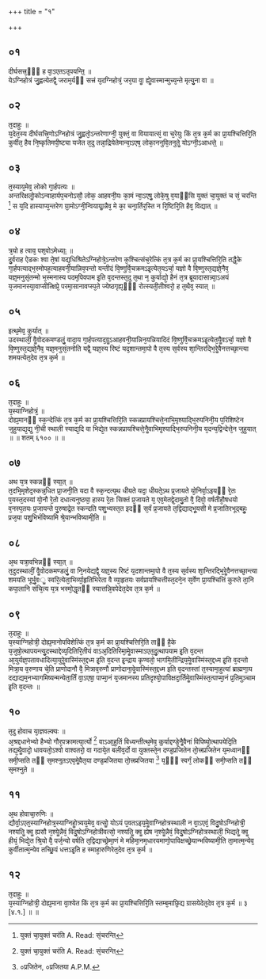 +++
title = "१"

+++
## ०१
दीर्घसत्त्र᳘ᳫं᳘ ह वा᳘ऽएतऽउ᳘पयन्ति᳟ ॥  
येऽग्निहोत्रं जु᳘ह्वत्येतद्वै᳘ जराम᳘र्यᳫं सत्त्रं य᳘दग्निहोत्रं᳘ जर᳘या वाॗ ह्येॗवास्मान्मुच्य᳘न्ते मृत्यु᳘ना वा ॥  
## ०२
त᳘दाहुः ॥  
य᳘देत᳘स्य दीर्घसत्त्रि᳘णोऽग्निहोत्रं जु᳘ह्वतो᳘ऽन्तरेणाग्नी᳘ युक्तं᳘ वा वियायात्सं᳘ वा च᳘रेयुः किं त᳘त्र क᳘र्म का प्रा᳘यश्चित्तिरि᳘ति कुर्वीत᳘ हैव नि᳘ष्कृतिमपी᳘ष्ट्या यजेत त᳘दु तन्ना᳘द्रियेतेमान्वा᳘ऽएष᳘ लोका᳘ननुवि᳘तनुतेॗ योऽग्नी᳘ऽआधत्ते᳟ ॥  
## ०३
त᳘स्याय᳘मेव᳘ लोको गा᳘र्हपत्यः ॥  
अन्तरिक्षलोॗकोऽन्वाहार्यप᳘चनोऽसौ᳘ लोक᳘ आहवनी᳘यः का᳘मं न्वा᳘ऽएषु᳘ लोके᳘षु व᳘याᳫंसि युक्तं चा᳘युक्तं च सं᳘ चरन्ति [^1] स य᳘दि हास्याप्य᳘न्तरेण ग्रा᳘मोऽग्नी᳘न्वियायाॗन्नैव᳘ मे का᳘ चना᳘र्तिर᳘स्ति न रि᳘ष्टिरि᳘ति हैव᳘ विद्यात् ॥ 

[^1]: युक्तं चा᳘युक्तं चरंति A. Read: सं᳘चरन्ति

## ०४
त्र᳘यो ह त्वाव᳘ पश᳘वोऽमेध्याः᳟ ॥  
दु᳘र्वराह ऐडकः श्वा ते᳘षां यद्य᳘धिश्रितेऽग्निहोत्रे᳘ऽन्तरेण क᳘श्चित्संच᳘रेत्किं त᳘त्र क᳘र्म का प्रा᳘यश्चित्तिरि᳘ति तद्धै᳘के गा᳘र्हपत्याद्भ᳘स्मोपह᳘त्याहवनी᳘यान्निव᳘पन्तो यन्तीदं वि᳘ष्णुर्वि᳘चक्रमऽइ᳘त्येत᳘यऽर्चा᳘ यज्ञो वै वि᳘ष्णुस्त᳘द्यज्ञे᳘नैव᳘ यज्ञ᳘मनुसं᳘तन्मो भ᳘स्मनास्य पदम᳘पिवपाम इ᳘ति व᳘दन्तस्त᳘दु त᳘था न᳘ कुर्याद्यो᳘ हैनं त᳘त्र ब्रूयादासान्न्वा᳘ऽअयं य᳘जमानस्या᳘वाप्सीत्क्षिप्रे᳘ परमा᳘सानावप्स्प᳘ते ज्येष्ठगृह्य᳘ᳫं᳘ रोत्स्यती᳘तीश्वरो᳘ ह त᳘थैव᳘ स्यात् ॥  
## ०५
इत्थ᳘मेव᳘ कुर्यात् ॥  
उदस्थालीं᳘ वैॗवोदकमण्डलुं᳘ वादा᳘य गा᳘र्हपत्याद᳘ग्रॗऽआहवनी᳘यान्निन᳘यन्नियादिदं वि᳘ष्णुर्वि᳘चक्रमऽइ᳘त्येत᳘यैॗवऽर्चा᳘ यज्ञो वै वि᳘ष्णुस्त᳘द्यज्ञे᳘नैव᳘ यज्ञ᳘मनुसं᳘तनोति यद्वै᳘ यज्ञ᳘स्य रिष्टं यद᳘शान्तमा᳘पो वै त᳘स्य स᳘र्वस्य शा᳘न्तिरद्भि᳘रेॗवैनत्तच्छा᳘न्त्या शमयत्येत᳘देव त᳘त्र क᳘र्म ॥  
## ०६
त᳘दाहुः ॥  
य᳘स्याग्निहोत्रं᳘ ॥  
दोह्य᳘मानᳫं स्क᳘न्देत्किं त᳘त्र क᳘र्म का प्रा᳘यश्चित्तिरि᳘ति स्कन्नप्रायश्चित्ते᳘नाभि᳘मृश्याद्भि᳘रुपनिनी᳘य प᳘रिशिष्टेन जुहुयाद्य᳘द्यु नी᳘ची स्थाली स्याद्य᳘दि वा भिद्ये᳘त स्कन्नप्रायश्चित्ते᳘नैॗवाभिमृ᳘श्याद्भि᳘रुपनिनी᳘य य᳘दन्य᳘द्विन्देत्ते᳘न जुहुयात् ॥ ॥ शतम् ६१०० ॥ ॥  
## ०७
अथ य᳘त्र स्कन्नᳫं स्या᳟त् ॥  
त᳘दभि᳘मृशेद᳘स्कन्न᳘धित प्रा᳘जनी᳘ति यदा वै स्क᳘न्दत्य᳘थ धीयते यदा᳘ धीयते᳘ऽथ प्र᳘जायते यो᳘निर्वा᳘ऽइयᳫं रे᳘तः प᳘यस्त᳘दस्यां यो᳘नौ रे᳘तो दधात्यनुष्ठ्या᳘ हास्य रे᳘तः सिक्तं प्र᳘जायते य᳘ एव᳘मेतद्वे᳘दामु᳘तो वै᳘ दिवो᳘ वर्षतीहौ᳘षधयो व᳘नस्प᳘तयः प्र᳘जायन्ते पु᳘रुषाद्रे᳘त स्कन्दति पशु᳘भ्यस्त᳘त इदᳫं स᳘र्वं प्र᳘जायते त᳘द्विद्याद्भू᳘यसी मे प्र᳘जातिरभूद्बहुः᳘ प्रज᳘या पशु᳘भिर्भविष्यामि श्रे᳘यान्भविष्यामी᳟ति ॥  
## ०८
अ᳘थ यत्रा᳘वभिन्नᳫं स्या᳟त् ॥  
त᳘दुदस्थालीं᳘ वैॗवोदकमण्डलुं᳘ वा नि᳘नयेद्यद्वै᳘ यज्ञ᳘स्य रिष्टं य᳘दशान्तमा᳘पो वै त᳘स्य स᳘र्वस्य शा᳘न्तिरद्भि᳘रेॗवैनत्तच्छा᳘न्त्या शमयति भूर्भु᳘वःॗ स्वरि᳘त्येता᳘भिर्व्या᳘हृतिभिरेता वै व्या᳘हृतयः सर्वप्रायश्चित्तीस्त᳘दने᳘न स᳘र्वेण प्रा᳘यश्चित्तिं कुरुते ता᳘नि कपा᳘लानि संचि᳘त्य य᳘त्र भस्मो᳘द्धृतᳫं स्यात्तन्नि᳘वपेदेत᳘देव त᳘त्र क᳘र्म ॥  
## ०९
त᳘दाहुः ॥  
य᳘स्याग्निहोत्री᳘ दोह्य᳘मानोपविशेत्किं त᳘त्र क᳘र्म का प्रा᳘यश्चित्तिरि᳘ति ताᳫं है᳘के य᳘जुषो᳘त्थापयन्त्यु᳘दस्थाद्देव्य᳘दितिरि᳘तीयं वाऽअ᳘दितिरिमा᳘मेॗवास्माऽएत᳘दु᳘त्थापयाम इ᳘ति व᳘दन्त आ᳘युर्यज्ञ᳘पतावधादित्या᳘युरेॗवास्मिंस्त᳘द्दध्म इ᳘ति व᳘दन्त इ᳘न्द्राय कृण्वतो᳘ भागमि᳘तीन्द्रिय᳘मेॗवास्मिंस्त᳘द्दध्म इ᳘ति व᳘दन्तो मित्रा᳘य व᳘रुणाय चे᳘ति प्राणोदानौ वै᳘ मित्राव᳘रुणौ प्राणोदाना᳘वेॗवास्मिंस्त᳘द्दध्म इति व᳘दन्तस्तां त᳘स्यामा᳘हुत्यां ब्राह्मणा᳘य दद्याद्यम᳘नभ्यागमिष्यन्मन्येता᳘र्तिं वा᳘ऽएषा᳘ पाप्मा᳘नं य᳘जमानस्य प्रतिदृश्यो᳘पाविक्षदा᳘र्तिमेॗवास्मिंस्त᳘त्पाप्मा᳘नं प्र᳘तिमुञ्चाम इ᳘ति व᳘दन्तः ॥  
## १०
त᳘दु होवाच या᳘ज्ञवल्क्यः ॥  
अ᳘श्रद्दधानेभ्यो हैभ्यो गौर᳘पक्रामत्या᳘र्त्यो [^1] वाऽआ᳘हुतिं विध्यन्तीत्थ᳘मेव᳘ कुर्याद्दण्डे᳘नैॗवैनां विपिष्यो᳘त्थापयेदि᳘ति तद्य᳘थैॗवादो᳘ धावयतो᳘ऽश्वो वाश्वतरो᳘ वा गदाये᳘त बलीव᳘र्दो वा युक्तस्ते᳘न दण्ड᳘प्रजितेन तो᳘त्त्रप्रजितेन य᳘मध्वानᳫं समी᳘प्सति तᳫं स᳘मश्नुतऽएव᳘मेॗवैत᳘या दण्ड᳘प्रजितया तो᳘त्त्रप्रजितया [^2] य᳘ᳫं᳘ स्वर्गं᳘ लोकᳫं समी᳘प्सति तᳫं स᳘मश्नुते ॥

[^1]: ०त्यार्त्त्यो᳘ वा A.

[^2]: ०प्रजितेन, ०प्रजितया A.P.M.

## ११
अ᳘थ होवाचा᳘रुणिः ॥  
द्यौर्वा᳘ऽएत᳘स्याग्निहोत्र᳘स्याग्निहोॗत्र्यय᳘मेव᳘ वत्सोॗ योऽयं प᳘वतऽइय᳘मेॗवाग्निहोत्रस्थाली न वा᳘ऽएवं᳘ विदु᳘षोऽग्निहोत्री᳘ नश्यतिॗ क्वॗ ह्यसौ न᳘श्येॗन्नैवं᳘ विदु᳘षोऽग्निहोत्रीवत्सो᳘ नश्यतिॗ क्वॗ ह्येष न᳘श्येॗन्नैवं᳘ विदु᳘षोऽग्निहोत्रस्थाली᳘ भिद्यतेॗ क्वॗ हीयं᳘ भिद्ये᳘त श्रि᳘यो वै᳘ पर्ज᳘न्यो वर्षति त᳘द्विद्याच्छ्रेमा᳘णं मे महिमा᳘नम᳘धारयमाणो᳘पाविक्षच्छ्रे᳘यान्भविष्यामी᳘ति ता᳘मात्म᳘न्येव᳘ कुर्वीतात्म᳘न्येव तच्छ्रि᳘यं धत्तऽइ᳘ति ह स्माहा᳘रुणिरेत᳘देव त᳘त्र क᳘र्म ॥  
## १२
त᳘दाहुः ॥  
य᳘स्याग्निहोत्री᳘ दोह्य᳘माना वा᳘श्येत किं त᳘त्र क᳘र्म का प्रा᳘यश्चित्तिरि᳘ति स्तम्ब᳘माछि᳘द्य ग्रासयेदेत᳘देव त᳘त्र क᳘र्म ॥ ३ [४.१.] ॥ ॥  
